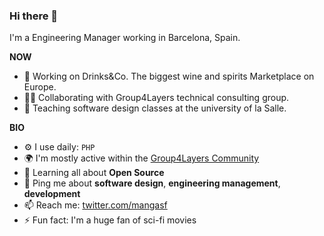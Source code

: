 ### Hi there 👋

I'm a Engineering Manager working in Barcelona, Spain.

**NOW**

- 🍷 Working on Drinks&Co. The biggest wine and spirits Marketplace on Europe.
- 🧑‍💻 Collaborating with Group4Layers technical consulting group.
- 👯 Teaching software design classes at the university of la Salle.

**BIO**

- ⚙️ I use daily: `PHP`
- 🌍 I'm mostly active within the [Group4Layers Community](https://www.group4layers.com)
- 🌱 Learning all about **Open Source**
- 💬 Ping me about **software design**, **engineering management**, **development**
- 📫 Reach me: [twitter.com/mangasf](https://twitter.com/mangasf)
- ⚡️ Fun fact: I'm a huge fan of sci-fi movies


